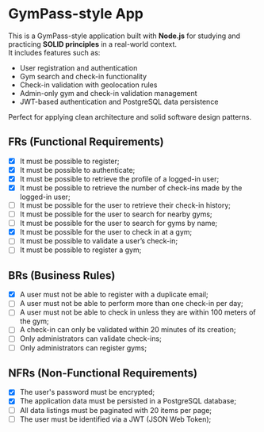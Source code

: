 # GymPass-style App

This is a GymPass-style application built with **Node.js** for studying and practicing **SOLID principles** in a real-world context.  
It includes features such as:

- User registration and authentication
- Gym search and check-in functionality
- Check-in validation with geolocation rules
- Admin-only gym and check-in validation management
- JWT-based authentication and PostgreSQL data persistence

Perfect for applying clean architecture and solid software design patterns.

## FRs (Functional Requirements)

- [x] It must be possible to register;
- [x] It must be possible to authenticate;
- [x] It must be possible to retrieve the profile of a logged-in user;
- [x] It must be possible to retrieve the number of check-ins made by the logged-in user;
- [ ] It must be possible for the user to retrieve their check-in history;
- [ ] It must be possible for the user to search for nearby gyms;
- [ ] It must be possible for the user to search for gyms by name;
- [x] It must be possible for the user to check in at a gym;
- [ ] It must be possible to validate a user’s check-in;
- [ ] It must be possible to register a gym;

## BRs (Business Rules)

- [x] A user must not be able to register with a duplicate email;
- [ ] A user must not be able to perform more than one check-in per day;
- [ ] A user must not be able to check in unless they are within 100 meters of the gym;
- [ ] A check-in can only be validated within 20 minutes of its creation;
- [ ] Only administrators can validate check-ins;
- [ ] Only administrators can register gyms;

## NFRs (Non-Functional Requirements)

- [x] The user's password must be encrypted;
- [x] The application data must be persisted in a PostgreSQL database;
- [ ] All data listings must be paginated with 20 items per page;
- [ ] The user must be identified via a JWT (JSON Web Token);
